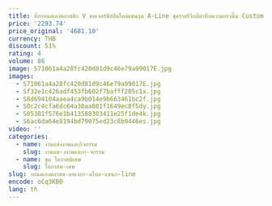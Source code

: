 ```yaml
---
title: ที่กําหนดเองคลาสสิก V คอเจอร์ซีย์ปิดไหล่แขนกุด A-Line ชุดราตรีจีบสีดําทึบความยาวพื้น Custom S
price: '2293.74'
price_original: '4681.10'
currency: THB
discount: 51%
rating: 4
volume: 86
image: S71061a4a28fc420d81d9c46e79a99017E.jpg
images:
  - S71061a4a28fc420d81d9c46e79a99017E.jpg
  - Sf32e1c426adf453fb602f7bafff205c1x.jpg
  - S8d694104aaea4ca9b014e9b663461bc2f.jpg
  - S0c2c4cfa6dc64a30aa801f1649ec8f5dy.jpg
  - S05301f576e1b413588303411e25f1de4k.jpg
  - S6ac6da64e8194bd79075ed23c8b9446es.jpg
video: ''
categories:
  - name: งานแต่งงานและกิจกรรม
    slug: งานแต-งงานและก-จกรรม
  - name: ชุด โอกาสพิเศษ
    slug: โอกาสพ-เศษ
slug: าหนดเองคลาสส-คอเจอร-ดไหล-แขนก-line
encode: oCq3KBO
lang: th
---
```

  